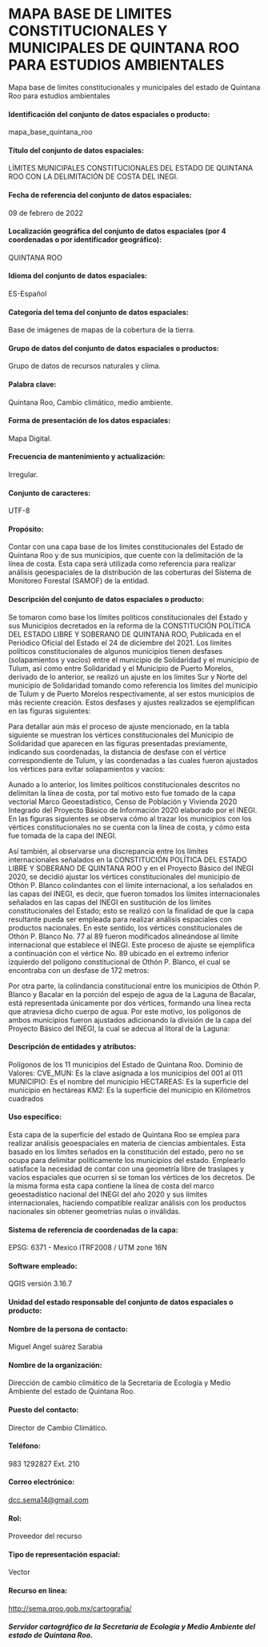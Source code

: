 # MAPA BASE DE LIMITES CONSTITUCIONALES Y MUNICIPALES DE QUINTANA ROO PARA ESTUDIOS AMBIENTALES

Mapa base de limites constitucionales y municipales del estado de Quintana Roo para estudios ambientales

#### Identificación del conjunto de datos espaciales o producto: 
mapa_base_quintana_roo

#### Título del conjunto de datos espaciales: 
LÍMITES MUNICIPALES CONSTITUCIONALES DEL ESTADO DE QUINTANA ROO CON LA DELIMITACIÓN DE COSTA DEL INEGI.

#### Fecha de referencia del conjunto de datos espaciales: 
09 de febrero de 2022

#### Localización geográfica del conjunto de datos espaciales (por 4 coordenadas o por identificador geográfico):
QUINTANA ROO

#### Idioma del conjunto de datos espaciales: 
ES-Español

#### Categoría del tema del conjunto de datos espaciales: 
Base de imágenes de mapas de la cobertura de la tierra. 

#### Grupo de datos del conjunto de datos espaciales o productos: 
Grupo de datos de recursos naturales y clima.

#### Palabra clave: 
Quintana Roo, Cambio climático, medio ambiente.

#### Forma de presentación de los datos espaciales: 
Mapa Digital.

#### Frecuencia de mantenimiento y actualización: 
Irregular.

#### Conjunto de caracteres: 
UTF-8

#### Propósito: 
Contar con una capa base de los límites constitucionales del Estado de Quintana Roo y de sus municipios, que cuente con la delimitación de la línea de costa. Esta capa será utilizada como referencia para realizar análisis geoespaciales de la distribución de las coberturas del Sistema de Monitoreo Forestal (SAMOF) de la entidad.

#### Descripción del conjunto de datos espaciales o producto:
Se tomaron como base los límites políticos constitucionales del Estado y sus Municipios decretados en la reforma de la CONSTITUCIÓN POLÍTICA DEL ESTADO LIBRE Y SOBERANO DE QUINTANA ROO, Publicada en el Periódico Oficial del Estado el 24 de diciembre del 2021.
Los límites políticos constitucionales de algunos municipios tienen desfases (solapamientos y vacíos) entre el municipio de Solidaridad y el municipio de Tulum, así como entre Solidaridad y el Municipio de Puerto Morelos, derivado de lo anterior, se realizó un ajuste en los límites Sur y Norte del municipio de Solidaridad tomando como referencia los límites del municipio de Tulum y de Puerto Morelos respectivamente, al ser estos municipios de más reciente creación. Estos desfases y ajustes realizados se ejemplifican en las figuras siguientes:

Para detallar aún más el proceso de ajuste mencionado, en la tabla siguiente se muestran los vértices constitucionales del Municipio de Solidaridad que aparecen en las figuras presentadas previamente, indicando sus coordenadas, la distancia de desfase con el vértice correspondiente de Tulum, y las coordenadas a las cuales fueron ajustados los vértices para evitar solapamientos y vacíos:

Aunado a lo anterior, los límites políticos constitucionales descritos no delimitan la línea de costa, por tal motivo esto fue tomado de la capa vectorial Marco Geoestadístico, Censo de Población y Vivienda 2020 Integrado del Proyecto Básico de Información 2020 elaborado por el INEGI. En las figuras siguientes se observa cómo al trazar los municipios con los vértices constitucionales no se cuenta con la línea de costa, y cómo esta fue tomada de la capa del INEGI.

Así también, al observarse una discrepancia entre los límites internacionales señalados en la CONSTITUCIÓN POLÍTICA DEL ESTADO LIBRE Y SOBERANO DE QUINTANA ROO y en el Proyecto Básico del INEGI 2020, se decidió ajustar los vértices constitucionales del municipio de Othón P. Blanco colindantes con el límite internacional, a los señalados en las capas del INEGI, es decir, que fueron tomados los límites internacionales señalados en las capas del INEGI en sustitución de los límites constitucionales del Estado; esto se realizó con la finalidad de que la capa resultante pueda ser empleada para realizar análisis espaciales con productos nacionales. En este sentido, los vértices constitucionales de Othón P. Blanco No. 77 al 89 fueron modificados alineándose al límite internacional que establece el INEGI. Este proceso de ajuste se ejemplifica a continuación con el vértice No. 89 ubicado en el extremo inferior izquierdo del polígono constitucional de Othón P. Blanco, el cual se encontraba con un desfase de 172 metros:

Por otra parte, la colindancia constitucional entre los municipios de Othón P. Blanco y Bacalar en la porción del espejo de agua de la Laguna de Bacalar, está representada únicamente por dos vértices, formando una línea recta que atraviesa dicho cuerpo de agua. Por este motivo, los polígonos de ambos municipios fueron ajustados adicionando la división de la capa del Proyecto Básico del INEGI, la cual se adecua al litoral de la Laguna:

#### Descripción de entidades y atributos:
Polígonos de los 11 municipios del Estado de Quintana Roo.
	Dominio de Valores:
	CVE_MUN: Es la clave asignada a los municipios del 001 al 011
	MUNICIPIO: Es el nombre del municipio
	HECTAREAS: Es la superficie del municipio en hectáreas
	KM2: Es la superficie del municipio en Kilómetros cuadrados

#### Uso específico: 
Esta capa de la superficie del estado de Quintana Roo se emplea para realizar análisis geoespaciales en materia de ciencias ambientales. Esta basado en los límites señados en la constitución del estado, pero no se ocupa para delimitar políticamente los municipios del estado. Emplearlo satisface la necesidad de contar con una geometría libre de traslapes y vacíos espaciales que ocurren si se toman los vértices de los decretos. De la misma forma esta capa contiene la línea de costa del marco geoestadístico nacional del INEGI del año 2020 y sus límites internacionales, haciendo compatible realizar análisis con los productos nacionales sin obtener geometrías nulas o inválidas.

#### Sistema de referencia de coordenadas de la capa: 
EPSG: 6371  - Mexico ITRF2008 / UTM zone 16N 

#### Software empleado: 
QGIS versión 3.16.7

#### Unidad del estado responsable del conjunto de datos espaciales o producto:
#### Nombre de la persona de contacto: 
Miguel Angel suárez Sarabia
#### Nombre de la organización: 
Dirección de cambio climático de la Secretaría de Ecología y Medio Ambiente del estado de Quintana Roo. 
#### Puesto del contacto: 
Director de Cambio Climático.
#### Teléfono: 
983 1292827 Ext. 210
#### Correo electrónico: 
dcc.sema14@gmail.com
#### Rol: 
Proveedor del recurso
#### Tipo de representación espacial: 
Vector

#### Recurso en línea: 
http://sema.qroo.gob.mx/cartografia/

##### Servidor cartográfico de la Secretaría de Ecología y Medio Ambiente del estado de Quintana Roo.
